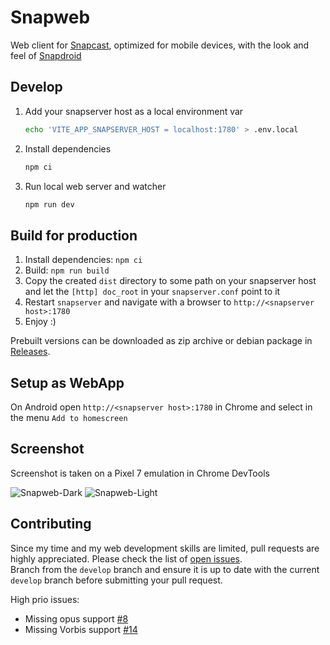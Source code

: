 # Snapweb

Web client for [Snapcast](https://github.com/badaix/snapcast), optimized for
mobile devices, with the look and feel of
[Snapdroid](https://github.com/badaix/snapdroid)

## Develop

1. Add your snapserver host as a local environment var
    ```bash
    echo 'VITE_APP_SNAPSERVER_HOST = localhost:1780' > .env.local
    ```
1. Install dependencies
    ```bash
    npm ci
    ```
1. Run local web server and watcher
    ```bash
    npm run dev
    ```

## Build for production

1. Install dependencies: `npm ci`
1. Build: `npm run build`
1. Copy the created `dist` directory to some path on your snapserver host and
   let the `[http] doc_root` in your `snapserver.conf` point to it
1. Restart `snapserver` and navigate with a browser to
   `http://<snapserver host>:1780`
1. Enjoy :)

Prebuilt versions can be downloaded as zip archive or debian package in [Releases](https://github.com/badaix/snapweb/releases).

## Setup as WebApp

On Android open `http://<snapserver host>:1780` in Chrome and select in the menu
`Add to homescreen`

## Screenshot

Screenshot is taken on a Pixel 7 emulation in Chrome DevTools

![Snapweb-Dark](https://raw.githubusercontent.com/badaix/snapweb/master/snapweb_dark.png#gh-dark-mode-only)
![Snapweb-Light](https://raw.githubusercontent.com/badaix/snapweb/master/snapweb_light.png#gh-light-mode-only)

## Contributing

Since my time and my web development skills are limited, pull requests are
highly appreciated. Please check the list of
[open issues](https://github.com/badaix/snapweb/issues).\
Branch from the `develop` branch and ensure it is up to date with the current
`develop` branch before submitting your pull request.

High prio issues:

- Missing opus support [#8](https://github.com/badaix/snapweb/issues/8)
- Missing Vorbis support [#14](https://github.com/badaix/snapweb/issues/14)
